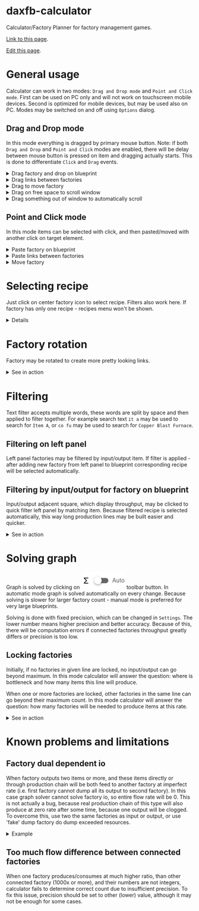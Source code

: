 # daxfb-calculator
Calculator/Factory Planner for factory management games.

[Link to this page](https://doubleaxe.github.io/daxfb-calculator/docs/).

[Edit this page](https://github.com/doubleaxe/daxfb-calculator/edit/main/docs/README.md).

# General usage

Calculator can work in two modes: `Drag and Drop mode` and `Point and Click mode`.
First can be used on PC only and will not work on touchscreen mobile devices.
Second is optimized for mobile devices, but may be used also on PC.
Modes may be switched on and off using `Options` dialog.

## Drag and Drop mode

In this mode everything is dragged by primary mouse button.
Note: if both `Drag and Drop` and `Point and Click` modes are enabled,
there will be delay between mouse button is pressed on item and dragging actually starts.
This is done to differentiate `Click` and `Drag` events.

<details><summary>Drag factory and drop on blueprint</summary>

![drag-n-drop-1](./assets/drag-n-drop-1.gif)
</details>

<details><summary>Drag links between factories</summary>

![drag-n-drop-2](./assets/drag-n-drop-2.gif)
</details>

<details><summary>Drag to move factory</summary>

![drag-n-drop-3](./assets/drag-n-drop-3.gif)
</details>

<details><summary>Drag on free space to scroll window</summary>

![drag-n-drop-4](./assets/drag-n-drop-4.gif)
</details>

<details><summary>Drag something out of window to automatically scroll</summary>

![drag-n-drop-5](./assets/drag-n-drop-5.gif)
</details>

## Point and Click mode

In this mode items can be selected with click, and then pasted/moved with another click on target element.

<details><summary>Paste factory on blueprint</summary>

![point-n-click1](./assets/point-n-click1.gif)
</details>

<details><summary>Paste links between factories</summary>

![point-n-click2](./assets/point-n-click2.gif)
</details>

<details><summary>Move factory</summary>

![point-n-click3](./assets/point-n-click3.gif)
</details>

# Selecting  recipe

Just click on center factory icon to select recipe. Filters also work here.
If factory has only one recipe - recipes menu won't be shown.

<details><summary>Details</summary>

![recipe-selection](./assets/recipe-selection.png)
</details>

# Factory rotation

Factory may be rotated to create more pretty looking links.

<details><summary>See in action</summary>

![rotation](./assets/rotation.gif)
</details>

# Filtering

Text filter accepts multiple words, these words are split by space and then applied to filter together.
For example search text `it a` may be used to search for `Item A`, or `co fu` may be used to search for `Copper Blast Furnace`.

## Filtering on left panel

Left panel factories may be filtered by input/output item.
If filter is applied - after adding new factory from left panel to blueprint corresponding recipe will be selected automatically.

## Filtering by input/output for factory on blueprint

Input/output adjacent square, which display throughput, may be clicked to quick filter left panel by matching item.
Because filtered recipe is selected automatically, this way long production lines may be built easier and quicker.

<details><summary>See in action</summary>

![factory-filtering](./assets/factory-filtering.gif)
</details>

# Solving graph

Graph is solved by clicking on ![solve](./assets/solve.png) toolbar button.
In automatic mode graph is solved automatically on every change.
Because solving is slower for larger factory count - manual mode is preferred for very large blueprints.

Solving is done with fixed precision, which can be changed in `Settings`.
The lower number means higher precision and better accuracy.
Because of this, there will be computation errors if connected factories throughput greatly differs or precision is too low.

## Locking factories

Initially, if no factories in given line are locked, no input/output can go beyond maximum.
In this mode calculator will answer the question: where is bottleneck and how many items this line will produce.

When one or more factories are locked, other factories in the same line can go beyond their maximum count.
In this mode calculator will answer the question: how many factories will be needed to produce items at this rate.

<details><summary>See in action</summary>

![locking](./assets/locking.gif)
</details>

# Known problems and limitations

## Factory dual dependent io

When factory outputs two items or more, and these items directly or through production chain will be both feed to another factory at imperfect rate (i.e. first factory cannot dump all its output to second factory). In this case graph solver cannot solve factory io, so entire flow rate will be 0. This is not actually a bug, because real production chain of this type will also produce at zero rate after some time, because one output will be clogged. To overcome this, use two the same factories as input or output, or use 'fake' dump factory do dump exceeded resources.

<details><summary>Example</summary>

![limitation-ratio](./assets/limitation-ratio1.png)
![limitation-ratio](./assets/limitation-ratio2.png)
</details>

## Too much flow difference between connected factories

When one factory produces/consumes at much higher ratio, than other connected factory (1000x or more), and their numbers are not integers, calculator fails to determine correct count due to insufficient precision. To fix this issue, precision should be set to other (lower) value, although it may not be enough for some cases.

